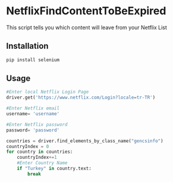 # NetflixFindContentToBeExpired

This script tells you which content will leave from your Netflix List

## Installation
```python
pip install selenium
```
## Usage
```python
#Enter local Netflix Login Page
driver.get('https://www.netflix.com/Login?locale=tr-TR') 

#Enter Netflix email
username= 'username'  

#Enter Netflix password
password= 'password' 

countries = driver.find_elements_by_class_name("gencsinfo")
countryIndex = 0
for country in countries:
    countryIndex+=1
    #Enter Country Name
    if "Turkey" in country.text: 
        break
```
